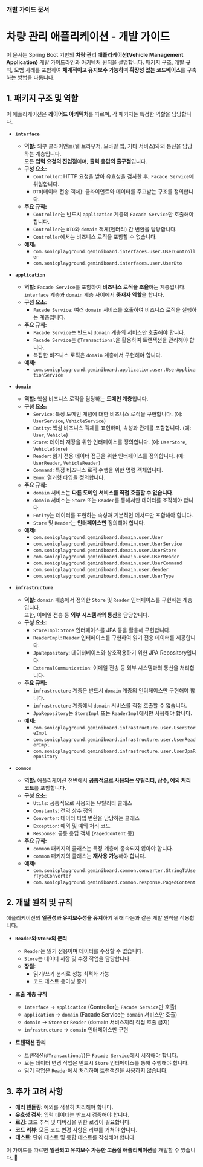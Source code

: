 ### 개발 가이드 문서

# 차량 관리 애플리케이션 - 개발 가이드

이 문서는 Spring Boot 기반의 **차량 관리 애플리케이션(Vehicle Management Application)** 개발 가이드라인과 아키텍처 원칙을 설명합니다. 패키지 구조, 개발 규칙, 모범 사례를 포함하여 **체계적이고 유지보수 가능하며 확장성 있는 코드베이스**를 구축하는 방법을 다룹니다.

## 1. 패키지 구조 및 역할

이 애플리케이션은 **레이어드 아키텍처**를 따르며, 각 패키지는 특정한 역할을 담당합니다.

- **`interface`**
    - **역할:** 외부 클라이언트(웹 브라우저, 모바일 앱, 기타 서비스)와의 통신을 담당하는 계층입니다.  
      모든 **입력 요청의 진입점**이며, **출력 응답의 출구점**입니다.
    - **구성 요소:**
        - `Controller`: HTTP 요청을 받아 유효성을 검사한 후, `Facade Service`에 위임합니다.
        - `DTO`(데이터 전송 객체): 클라이언트와 데이터를 주고받는 구조를 정의합니다.
    - **주요 규칙:**
        - `Controller`는 반드시 `application` 계층의 `Facade Service`만 호출해야 합니다.
        - `Controller`는 `DTO`와 `domain` 객체(엔터티) 간 변환을 담당합니다.
        - `Controller`에서는 비즈니스 로직을 포함할 수 없습니다.
    - **예제:**
        - `com.sonicplayground.geminiboard.interfaces.user.UserController`
        - `com.sonicplayground.geminiboard.interfaces.user.UserDto`

- **`application`**
    - **역할:** `Facade Service`를 포함하여 **비즈니스 로직을 조율**하는 계층입니다.  
      `interface` 계층과 `domain` 계층 사이에서 **중재자 역할**을 합니다.
    - **구성 요소:**
        - `Facade Service`: 여러 `domain` 서비스를 호출하여 비즈니스 로직을 실행하는 계층입니다.
    - **주요 규칙:**
        - `Facade Service`는 반드시 `domain` 계층의 서비스만 호출해야 합니다.
        - `Facade Service`는 `@Transactional`을 활용하여 트랜잭션을 관리해야 합니다.
        - 복잡한 비즈니스 로직은 `domain` 계층에서 구현해야 합니다.
    - **예제:**
        - `com.sonicplayground.geminiboard.application.user.UserApplicationService`

- **`domain`**
    - **역할:** 핵심 비즈니스 로직을 담당하는 **도메인 계층**입니다.
    - **구성 요소:**
        - `Service`: 특정 도메인 개념에 대한 비즈니스 로직을 구현합니다. (예: `UserService`, `VehicleService`)
        - `Entity`: 핵심 비즈니스 객체를 표현하며, 속성과 관계를 포함합니다. (예: `User`, `Vehicle`)
        - `Store`: 데이터 저장을 위한 인터페이스를 정의합니다. (예: `UserStore`, `VehicleStore`)
        - `Reader`: 읽기 전용 데이터 접근을 위한 인터페이스를 정의합니다. (예: `UserReader`, `VehicleReader`)
        - `Command`: 특정 비즈니스 로직 수행을 위한 명령 객체입니다.
        - `Enum`: 열거형 타입을 정의합니다.
    - **주요 규칙:**
        - `domain` 서비스는 **다른 도메인 서비스를 직접 호출할 수 없습니다**.
        - `domain` 서비스는 `Store` 또는 `Reader`를 통해서만 데이터를 조작해야 합니다.
        - `Entity`는 데이터를 표현하는 속성과 기본적인 메서드만 포함해야 합니다.
        - `Store` 및 `Reader`는 **인터페이스만** 정의해야 합니다.
    - **예제:**
        - `com.sonicplayground.geminiboard.domain.user.User`
        - `com.sonicplayground.geminiboard.domain.user.UserService`
        - `com.sonicplayground.geminiboard.domain.user.UserStore`
        - `com.sonicplayground.geminiboard.domain.user.UserReader`
        - `com.sonicplayground.geminiboard.domain.user.UserCommand`
        - `com.sonicplayground.geminiboard.domain.user.Gender`
        - `com.sonicplayground.geminiboard.domain.user.UserType`

- **`infrastructure`**
    - **역할:** `domain` 계층에서 정의한 `Store` 및 `Reader` 인터페이스를 구현하는 계층입니다.  
      또한, 이메일 전송 등 **외부 시스템과의 통신**을 담당합니다.
    - **구성 요소:**
        - `StoreImpl`: `Store` 인터페이스를 JPA 등을 활용해 구현합니다.
        - `ReaderImpl`: `Reader` 인터페이스를 구현하여 읽기 전용 데이터를 제공합니다.
        - `JpaRepository`: 데이터베이스와 상호작용하기 위한 JPA Repository입니다.
        - `ExternalCommunication`: 이메일 전송 등 외부 시스템과의 통신을 처리합니다.
    - **주요 규칙:**
        - `infrastructure` 계층은 반드시 `domain` 계층의 인터페이스만 구현해야 합니다.
        - `infrastructure` 계층에서 `domain` 서비스를 직접 호출할 수 없습니다.
        - `JpaRepository`는 `StoreImpl` 또는 `ReaderImpl`에서만 사용해야 합니다.
    - **예제:**
        - `com.sonicplayground.geminiboard.infrastructure.user.UserStoreImpl`
        - `com.sonicplayground.geminiboard.infrastructure.user.UserReaderImpl`
        - `com.sonicplayground.geminiboard.infrastructure.user.UserJpaRepository`

- **`common`**
    - **역할:** 애플리케이션 전반에서 **공통적으로 사용되는 유틸리티, 상수, 예외 처리 코드**를 포함합니다.
    - **구성 요소:**
        - `Utils`: 공통적으로 사용되는 유틸리티 클래스
        - `Constants`: 전역 상수 정의
        - `Converter`: 데이터 타입 변환을 담당하는 클래스
        - `Exception`: 예외 및 예외 처리 코드
        - `Response`: 공통 응답 객체 (`PagedContent` 등)
    - **주요 규칙:**
        - `common` 패키지의 클래스는 특정 계층에 종속되지 않아야 합니다.
        - `common` 패키지의 클래스는 **재사용 가능**해야 합니다.
    - **예제:**
        - `com.sonicplayground.geminiboard.common.converter.StringToUserTypeConverter`
        - `com.sonicplayground.geminiboard.common.response.PagedContent`

## 2. 개발 원칙 및 규칙

애플리케이션의 **일관성과 유지보수성을 유지**하기 위해 다음과 같은 개발 원칙을 적용합니다.

- **`Reader`와 `Store`의 분리**
    - `Reader`는 읽기 전용이며 데이터를 수정할 수 없습니다.
    - `Store`는 데이터 저장 및 수정 작업을 담당합니다.
    - **장점:**
        - 읽기/쓰기 분리로 성능 최적화 가능
        - 코드 테스트 용이성 증가

- **호출 계층 규칙**
    - `interface` → `application` (Controller는 `Facade Service`만 호출)
    - `application` → `domain` (Facade Service는 `domain` 서비스만 호출)
    - `domain` → `Store` or `Reader` (domain 서비스끼리 직접 호출 금지)
    - `infrastructure` → `domain` 인터페이스만 구현

- **트랜잭션 관리**
    - 트랜잭션(`@Transactional`)은 `Facade Service`에서 시작해야 합니다.
    - 모든 데이터 변경 작업은 반드시 `Store` 인터페이스를 통해 수행해야 합니다.
    - 읽기 작업은 `Reader`에서 처리하며 트랜잭션을 사용하지 않습니다.

## 3. 추가 고려 사항
- **에러 핸들링**: 예외를 적절히 처리해야 합니다.
- **유효성 검사**: 입력 데이터는 반드시 검증해야 합니다.
- **로깅**: 코드 추적 및 디버깅을 위한 로깅이 필요합니다.
- **코드 리뷰**: 모든 코드 변경 사항은 리뷰를 거쳐야 합니다.
- **테스트**: 단위 테스트 및 통합 테스트를 작성해야 합니다.

이 가이드를 따르면 **일관되고 유지보수 가능한 고품질 애플리케이션**을 개발할 수 있습니다. 🚀